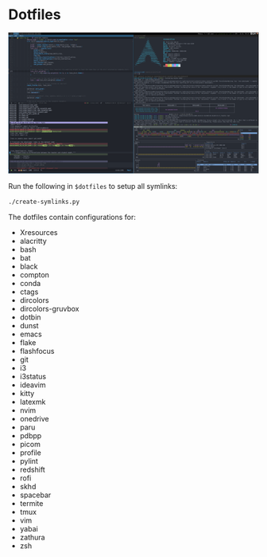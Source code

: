 # Dotfiles

![Screenshot](./scrot.png)

Run the following in `$dotfiles` to setup all symlinks:

```bash
./create-symlinks.py
```

The dotfiles contain configurations for:

* Xresources
* alacritty
* bash
* bat
* black
* compton
* conda
* ctags
* dircolors
* dircolors-gruvbox
* dotbin
* dunst
* emacs
* flake
* flashfocus
* git
* i3
* i3status
* ideavim
* kitty
* latexmk
* nvim
* onedrive
* paru
* pdbpp
* picom
* profile
* pylint
* redshift
* rofi
* skhd
* spacebar
* termite
* tmux
* vim
* yabai
* zathura
* zsh
